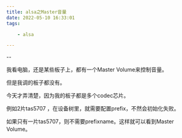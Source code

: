 ```yaml
---
title: alsa之Master音量
date: 2022-05-10 16:33:01
tags:

	- alsa

---
```


--

我看电脑，还是某些板子上，都有一个Master Volume来控制音量。

但是我调的板子都没有。

今天才弄清楚，因为我的板子都是多个codec芯片。

例如2片tas5707 ，在设备树里，就需要配置prefix，不然会初始化失败。

如果只有一片tas5707，则不需要prefixname。这样就可以看到Master Volume。



